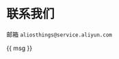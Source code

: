 # 联系我们

邮箱 `aliosthings@service.aliyun.com`

<div>{{ msg }}</div>

<script>
  new Vue({
    el: '#main',
    data: {
      msg: 'Stay hungry, stay foolish!'
    }
  })
</script>

